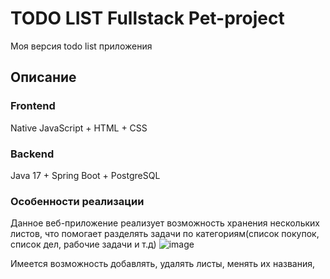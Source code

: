 # TODO LIST Fullstack Pet-project
Моя версия todo list приложения 
## Описание
### Frontend
Native JavaScript + HTML + CSS

### Backend
Java 17 + Spring Boot + PostgreSQL

### Особенности реализации
Данное веб-приложение реализует возможность хранения нескольких листов, что помогает разделять задачи по категориям(список покупок, список дел, рабочие задачи и т.д)
![image](https://github.com/soulasphyxia/todo-fullstack-pet/assets/98162330/20df0439-7b27-4048-9631-913c318eb904)

Имеется возможность добавлять, удалять листы, менять их названия,
